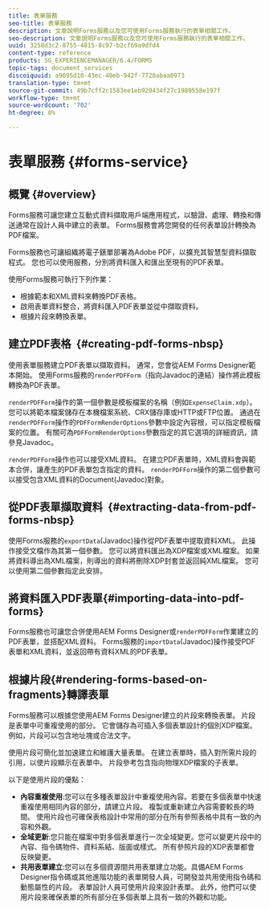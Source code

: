 ```yaml
---
title: 表單服務
seo-title: 表單服務
description: 文章說明Forms服務以及您可使用Forms服務執行的表單相關工作。
seo-description: 文章說明Forms服務以及您可使用Forms服務執行的表單相關工作。
uuid: 3258d3c2-8755-4815-8c97-b2cfb9a9dfd4
content-type: reference
products: SG_EXPERIENCEMANAGER/6.4/FORMS
topic-tags: document_services
discoiquuid: a9695d10-43ec-40eb-942f-7720abaa0973
translation-type: tm+mt
source-git-commit: 49b7cff2c1583ee1eb929434f27c1989558e197f
workflow-type: tm+mt
source-wordcount: '702'
ht-degree: 0%

---
```



# 表單服務 {#forms-service}

## 概覽 {#overview}

Forms服務可讓您建立互動式資料擷取用戶端應用程式，以驗證、處理、轉換和傳送通常在設計人員中建立的表單。 Forms服務會將您開發的任何表單設計轉換為PDF檔案。

Forms服務也可讓組織將電子錶單部署為Adobe PDF，以擴充其智慧型資料擷取程式。 您也可以使用服務，分別將資料匯入和匯出至現有的PDF表單。

使用Forms服務可執行下列作業：

* 根據範本和XML資料來轉換PDF表格。
* 啟用表單資料整合，將資料匯入PDF表單並從中擷取資料。
* 根據片段來轉換表單。

## 建立PDF表格  {#creating-pdf-forms-nbsp}

使用表單服務建立PDF表單以擷取資料。 通常，您會從AEM Forms Designer範本開始。 使用Forms服務的`renderPDFForm`（指向Javadoc的連結）操作將此模板轉換為PDF表單。

`renderPDFForm`操作的第一個參數是模板檔案的名稱（例如`ExpenseClaim.xdp`）。 您可以將範本檔案儲存在本機檔案系統、CRX儲存庫或HTTP或FTP位置。 通過在`renderPDFForm`操作的`PDFFormRenderOptions`參數中設定內容根，可以指定模板檔案的位置。 有關可為`PDFFormRenderOptions`參數指定的其它選項的詳細資訊，請參見Javadoc。

`renderPDFForm`操作也可以接受XML資料。 在建立PDF表單時，XML資料會與範本合併，讓產生的PDF表單包含指定的資料。 `renderPDFForm`操作的第二個參數可以接受包含XML資料的Document(Javadoc)對象。

## 從PDF表單擷取資料  {#extracting-data-from-pdf-forms-nbsp}

使用Forms服務的`exportData`(Javadoc)操作從PDF表單中提取資料XML。 此操作接受文檔作為其第一個參數。 您可以將資料匯出為XDP檔案或XML檔案。 如果將資料導出為XML檔案，則導出的資料將刪除XDP封套並返回純XML檔案。 您可以使用第二個參數指定此安排。

## 將資料匯入PDF表單{#importing-data-into-pdf-forms}

Forms服務也可讓您合併使用AEM Forms Designer或`renderPDFForm`作業建立的PDF表單，並搭配XML資料。 Forms服務的`importData`(Javadoc)操作接受PDF表單和XML資料，並返回帶有資料XML的PDF表單。

## 根據片段{#rendering-forms-based-on-fragments}轉譯表單

Forms服務可以根據您使用AEM Forms Designer建立的片段來轉換表單。 片段是表單中可重複使用的部分。 它會儲存為可插入多個表單設計的個別XDP檔案。 例如，片段可以包含地址塊或合法文字。

使用片段可簡化並加速建立和維護大量表單。 在建立表單時，插入對所需片段的引用，以使片段顯示在表單中。 片段參考包含指向物理XDP檔案的子表單。

以下是使用片段的優點：

* **內容重複使用**:您可以在多種表單設計中重複使用內容。若要在多個表單中快速重複使用相同內容的部分，請建立片段。 複製或重新建立內容需要較長的時間。 使用片段也可確保表格設計中常用的部分在所有參照表格中具有一致的內容和外觀。
* **全域更新**:您只能在檔案中對多個表單進行一次全域變更。您可以變更片段中的內容、指令碼物件、資料系結、版面或樣式。 所有參照片段的XDP表單都會反映變更。
* **共用表單建立**:您可以在多個資源間共用表單建立功能。具備AEM Forms Designer指令碼或其他進階功能的表單開發人員，可開發並共用使用指令碼和動態屬性的片段。 表單設計人員可使用片段來設計表單。 此外，他們可以使用片段來確保表單的所有部分在多個表單上具有一致的外觀和功能。

